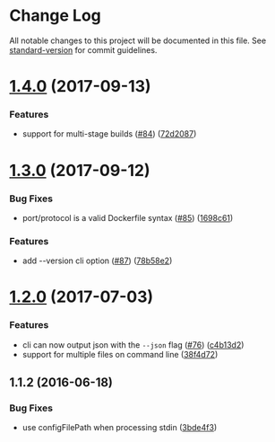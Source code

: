 # Change Log

All notable changes to this project will be documented in this file. See [standard-version](https://github.com/conventional-changelog/standard-version) for commit guidelines.

<a name="1.4.0"></a>
# [1.4.0](https://github.com/replicatedhq/dockerfilelint/compare/v1.3.0...v1.4.0) (2017-09-13)


### Features

* support for multi-stage builds ([#84](https://github.com/replicatedhq/dockerfilelint/issues/84)) ([72d2087](https://github.com/replicatedhq/dockerfilelint/commit/72d2087))



<a name="1.3.0"></a>
# [1.3.0](https://github.com/replicatedhq/dockerfilelint/compare/v1.2.0...v1.3.0) (2017-09-12)


### Bug Fixes

* port/protocol is a valid Dockerfile syntax ([#85](https://github.com/replicatedhq/dockerfilelint/issues/85)) ([1698c61](https://github.com/replicatedhq/dockerfilelint/commit/1698c61))


### Features

* add --version cli option ([#87](https://github.com/replicatedhq/dockerfilelint/issues/87)) ([78b58e2](https://github.com/replicatedhq/dockerfilelint/commit/78b58e2))



<a name="1.2.0"></a>
# [1.2.0](https://github.com/replicatedhq/dockerfilelint/compare/v1.1.2...v1.2.0) (2017-07-03)


### Features

* cli can now output json with the `--json` flag ([#76](https://github.com/replicatedhq/dockerfilelint/issues/76)) ([c4b13d2](https://github.com/replicatedhq/dockerfilelint/commit/c4b13d2))
* support for multiple files on command line ([38f4d72](https://github.com/replicatedhq/dockerfilelint/commit/38f4d72))



<a name="1.1.2"></a>
## 1.1.2 (2016-06-18)


### Bug Fixes

* use configFilePath when processing stdin ([3bde4f3](https://github.com/replicatedhq/dockerfilelint/commit/3bde4f3))
